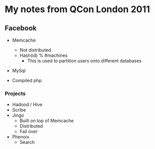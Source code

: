 # My notes from QCon London 2011

## Facebook

* Memcache
  - Not distributed
  - Hash(id) % #machines
    - This is used to partition users onto different databases
  
* MySql
* Compiled php

### Projects
* Hadood / Hive
* Scribe
* Jingo
  - Built on top of Memcache
  - Distributed
  - Fail over
* Phenoix
  - Search

